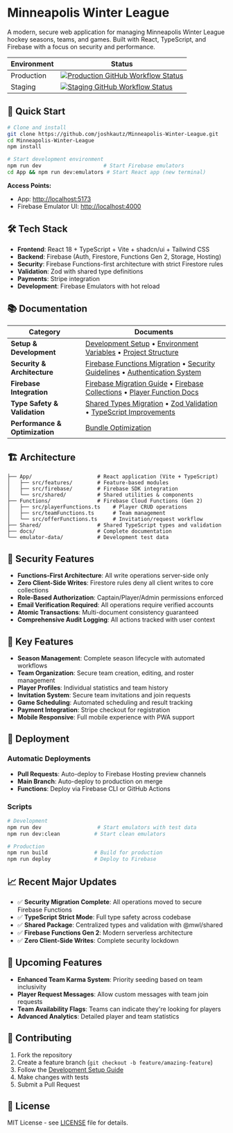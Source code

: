 # Minneapolis Winter League

A modern, secure web application for managing Minneapolis Winter League hockey seasons, teams, and games. Built with React, TypeScript, and Firebase with a focus on security and performance.

| Environment | Status                                                                                                                                                                                                                                                     |
| ----------- | ---------------------------------------------------------------------------------------------------------------------------------------------------------------------------------------------------------------------------------------------------------- |
| Production  | [![Production GitHub Workflow Status](https://github.com/joshkautz/Minneapolis-Winter-League/actions/workflows/firebase-hosting-merge.yml/badge.svg)](https://github.com/joshkautz/Minneapolis-Winter-League/actions/workflows/firebase-hosting-merge.yml) |
| Staging     | [![Staging GitHub Workflow Status](https://github.com/joshkautz/Minneapolis-Winter-League/actions/workflows/firebase-hosting-merge.yml/badge.svg)](https://github.com/joshkautz/Minneapolis-Winter-League/actions/workflows/firebase-hosting-merge.yml)    |

## 🚀 Quick Start

```bash
# Clone and install
git clone https://github.com/joshkautz/Minneapolis-Winter-League.git
cd Minneapolis-Winter-League
npm install

# Start development environment
npm run dev                    # Start Firebase emulators
cd App && npm run dev:emulators # Start React app (new terminal)
```

**Access Points:**

- App: <http://localhost:5173>
- Firebase Emulator UI: <http://localhost:4000>

## 🛠️ Tech Stack

- **Frontend**: React 18 + TypeScript + Vite + shadcn/ui + Tailwind CSS
- **Backend**: Firebase (Auth, Firestore, Functions Gen 2, Storage, Hosting)
- **Security**: Firebase Functions-first architecture with strict Firestore rules
- **Validation**: Zod with shared type definitions
- **Payments**: Stripe integration
- **Development**: Firebase Emulators with hot reload

## 📚 Documentation

| Category                       | Documents                                                                                                                                                                                  |
| ------------------------------ | ------------------------------------------------------------------------------------------------------------------------------------------------------------------------------------------ |
| **Setup & Development**        | [Development Setup](./docs/DEVELOPMENT_SETUP.md) • [Environment Variables](./docs/ENVIRONMENT_VARIABLES.md) • [Project Structure](./docs/PROJECT_STRUCTURE.md)                             |
| **Security & Architecture**    | [Firebase Functions Migration](./docs/FIREBASE_FUNCTIONS_MIGRATION_STATUS.md) • [Security Guidelines](./docs/SECURITY.md) • [Authentication System](./docs/AUTHENTICATION_SYSTEM.md)       |
| **Firebase Integration**       | [Firebase Migration Guide](./docs/FIREBASE_MIGRATION.md) • [Firebase Collections](./docs/FIREBASE_COLLECTIONS_README.md) • [Player Function Docs](./docs/PLAYER_FUNCTION_DOCUMENTATION.md) |
| **Type Safety & Validation**   | [Shared Types Migration](./docs/SHARED_TYPES_MIGRATION.md) • [Zod Validation](./docs/ZOD_VALIDATION_ANALYSIS.md) • [TypeScript Improvements](./docs/TYPESCRIPT_IMPROVEMENTS.md)            |
| **Performance & Optimization** | [Bundle Optimization](./docs/BUNDLE_OPTIMIZATION.md)                                                                                                                                       |

## 🏗️ Architecture

```
├── App/                     # React application (Vite + TypeScript)
│   ├── src/features/        # Feature-based modules
│   ├── src/firebase/        # Firebase SDK integration
│   └── src/shared/          # Shared utilities & components
├── Functions/               # Firebase Cloud Functions (Gen 2)
│   ├── src/playerFunctions.ts    # Player CRUD operations
│   ├── src/teamFunctions.ts      # Team management
│   └── src/offerFunctions.ts     # Invitation/request workflow
├── Shared/                  # Shared TypeScript types and validation
├── docs/                    # Complete documentation
└── emulator-data/           # Development test data
```

## 🔐 Security Features

- **Functions-First Architecture**: All write operations server-side only
- **Zero Client-Side Writes**: Firestore rules deny all client writes to core collections
- **Role-Based Authorization**: Captain/Player/Admin permissions enforced
- **Email Verification Required**: All operations require verified accounts
- **Atomic Transactions**: Multi-document consistency guaranteed
- **Comprehensive Audit Logging**: All actions tracked with user context

## 🎯 Key Features

- **Season Management**: Complete season lifecycle with automated workflows
- **Team Organization**: Secure team creation, editing, and roster management
- **Player Profiles**: Individual statistics and team history
- **Invitation System**: Secure team invitations and join requests
- **Game Scheduling**: Automated scheduling and result tracking
- **Payment Integration**: Stripe checkout for registration
- **Mobile Responsive**: Full mobile experience with PWA support

## 🚀 Deployment

### Automatic Deployments

- **Pull Requests**: Auto-deploy to Firebase Hosting preview channels
- **Main Branch**: Auto-deploy to production on merge
- **Functions**: Deploy via Firebase CLI or GitHub Actions

### Scripts

```bash
# Development
npm run dev                  # Start emulators with test data
npm run dev:clean           # Start clean emulators

# Production
npm run build               # Build for production
npm run deploy              # Deploy to Firebase
```

## 📈 Recent Major Updates

- ✅ **Security Migration Complete**: All operations moved to secure Firebase Functions
- ✅ **TypeScript Strict Mode**: Full type safety across codebase
- ✅ **Shared Package**: Centralized types and validation with @mwl/shared
- ✅ **Firebase Functions Gen 2**: Modern serverless architecture
- ✅ **Zero Client-Side Writes**: Complete security lockdown

## 🔮 Upcoming Features

- **Enhanced Team Karma System**: Priority seeding based on team inclusivity
- **Player Request Messages**: Allow custom messages with team join requests
- **Team Availability Flags**: Teams can indicate they're looking for players
- **Advanced Analytics**: Detailed player and team statistics

## 🤝 Contributing

1. Fork the repository
2. Create a feature branch (`git checkout -b feature/amazing-feature`)
3. Follow the [Development Setup Guide](./docs/DEVELOPMENT_SETUP.md)
4. Make changes with tests
5. Submit a Pull Request

## 📄 License

MIT License - see [LICENSE](LICENSE) file for details.
